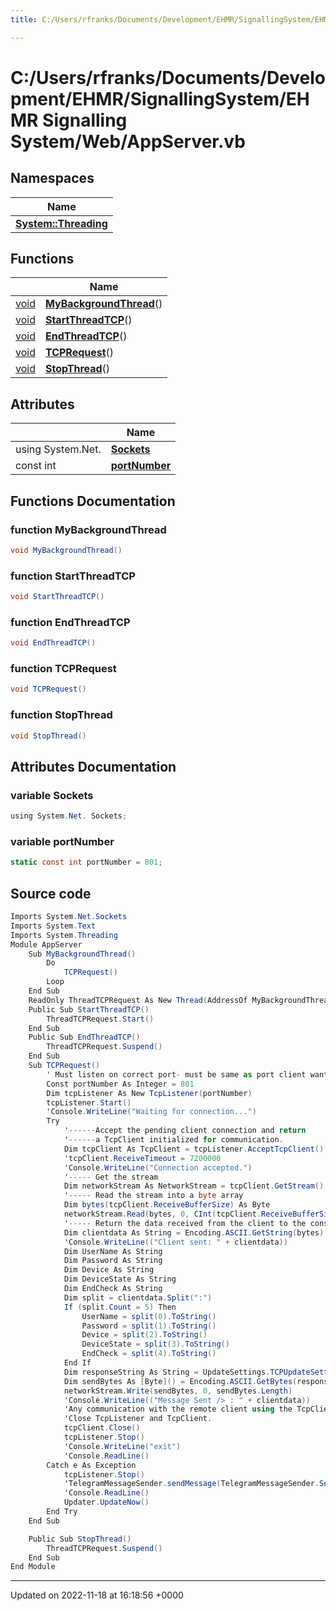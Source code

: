 ```yaml
---
title: C:/Users/rfranks/Documents/Development/EHMR/SignallingSystem/EHMR Signalling System/Web/AppServer.vb

---
```


# C:/Users/rfranks/Documents/Development/EHMR/SignallingSystem/EHMR Signalling System/Web/AppServer.vb



## Namespaces

| Name           |
| -------------- |
| **[System::Threading](/SignallingSystem-doc/mainsystem/Namespaces/namespaceSystem_1_1Threading/)**  |

## Functions

|                | Name           |
| -------------- | -------------- |
| [void](/SignallingSystem-doc/mainsystem/Files/SerialPixelLeds_8vb/#variable-void) | **[MyBackgroundThread](/SignallingSystem-doc/mainsystem/Files/AppServer_8vb/#function-mybackgroundthread)**() |
| [void](/SignallingSystem-doc/mainsystem/Files/SerialPixelLeds_8vb/#variable-void) | **[StartThreadTCP](/SignallingSystem-doc/mainsystem/Files/AppServer_8vb/#function-startthreadtcp)**() |
| [void](/SignallingSystem-doc/mainsystem/Files/SerialPixelLeds_8vb/#variable-void) | **[EndThreadTCP](/SignallingSystem-doc/mainsystem/Files/AppServer_8vb/#function-endthreadtcp)**() |
| [void](/SignallingSystem-doc/mainsystem/Files/SerialPixelLeds_8vb/#variable-void) | **[TCPRequest](/SignallingSystem-doc/mainsystem/Files/AppServer_8vb/#function-tcprequest)**() |
| [void](/SignallingSystem-doc/mainsystem/Files/SerialPixelLeds_8vb/#variable-void) | **[StopThread](/SignallingSystem-doc/mainsystem/Files/AppServer_8vb/#function-stopthread)**() |

## Attributes

|                | Name           |
| -------------- | -------------- |
| ﻿using System.Net. | **[Sockets](/SignallingSystem-doc/mainsystem/Files/AppServer_8vb/#variable-sockets)**  |
| const int | **[portNumber](/SignallingSystem-doc/mainsystem/Files/AppServer_8vb/#variable-portnumber)**  |


## Functions Documentation

### function MyBackgroundThread

```csharp
void MyBackgroundThread()
```


### function StartThreadTCP

```csharp
void StartThreadTCP()
```


### function EndThreadTCP

```csharp
void EndThreadTCP()
```


### function TCPRequest

```csharp
void TCPRequest()
```


### function StopThread

```csharp
void StopThread()
```



## Attributes Documentation

### variable Sockets

```csharp
﻿using System.Net. Sockets;
```


### variable portNumber

```csharp
static const int portNumber = 801;
```



## Source code

```csharp
Imports System.Net.Sockets
Imports System.Text
Imports System.Threading
Module AppServer
    Sub MyBackgroundThread()
        Do
            TCPRequest()
        Loop
    End Sub
    ReadOnly ThreadTCPRequest As New Thread(AddressOf MyBackgroundThread)
    Public Sub StartThreadTCP()
        ThreadTCPRequest.Start()
    End Sub
    Public Sub EndThreadTCP()
        ThreadTCPRequest.Suspend()
    End Sub
    Sub TCPRequest()
        ' Must listen on correct port- must be same as port client wants to connect on.
        Const portNumber As Integer = 801
        Dim tcpListener As New TcpListener(portNumber)
        tcpListener.Start()
        'Console.WriteLine("Waiting for connection...")
        Try
            '------Accept the pending client connection and return 
            '------a TcpClient initialized for communication. 
            Dim tcpClient As TcpClient = tcpListener.AcceptTcpClient()
            'tcpClient.ReceiveTimeout = 7200000
            'Console.WriteLine("Connection accepted.")
            '----- Get the stream
            Dim networkStream As NetworkStream = tcpClient.GetStream()
            '----- Read the stream into a byte array
            Dim bytes(tcpClient.ReceiveBufferSize) As Byte
            networkStream.Read(bytes, 0, CInt(tcpClient.ReceiveBufferSize))
            '----- Return the data received from the client to the console.
            Dim clientdata As String = Encoding.ASCII.GetString(bytes)
            'Console.WriteLine(("Client sent: " + clientdata))
            Dim UserName As String
            Dim Password As String
            Dim Device As String
            Dim DeviceState As String
            Dim EndCheck As String
            Dim split = clientdata.Split(":")
            If (split.Count = 5) Then
                UserName = split(0).ToString()
                Password = split(1).ToString()
                Device = split(2).ToString()
                DeviceState = split(3).ToString()
                EndCheck = split(4).ToString()
            End If
            Dim responseString As String = UpdateSettings.TCPUpdateSetting(UserName, Password, Device, DeviceState)
            Dim sendBytes As [Byte]() = Encoding.ASCII.GetBytes(responseString)
            networkStream.Write(sendBytes, 0, sendBytes.Length)
            'Console.WriteLine(("Message Sent /> : " + clientdata))            'responseString))
            'Any communication with the remote client using the TcpClient can go here.
            'Close TcpListener and TcpClient.
            tcpClient.Close()
            tcpListener.Stop()
            'Console.WriteLine("exit")
            'Console.ReadLine()
        Catch e As Exception
            tcpListener.Stop()
            'TelegramMessageSender.sendMessage(TelegramMessageSender.SoftwareFaults, e.ToString())
            'Console.ReadLine()
            Updater.UpdateNow()
        End Try
    End Sub

    Public Sub StopThread()
        ThreadTCPRequest.Suspend()
    End Sub
End Module
```


-------------------------------

Updated on 2022-11-18 at 16:18:56 +0000
